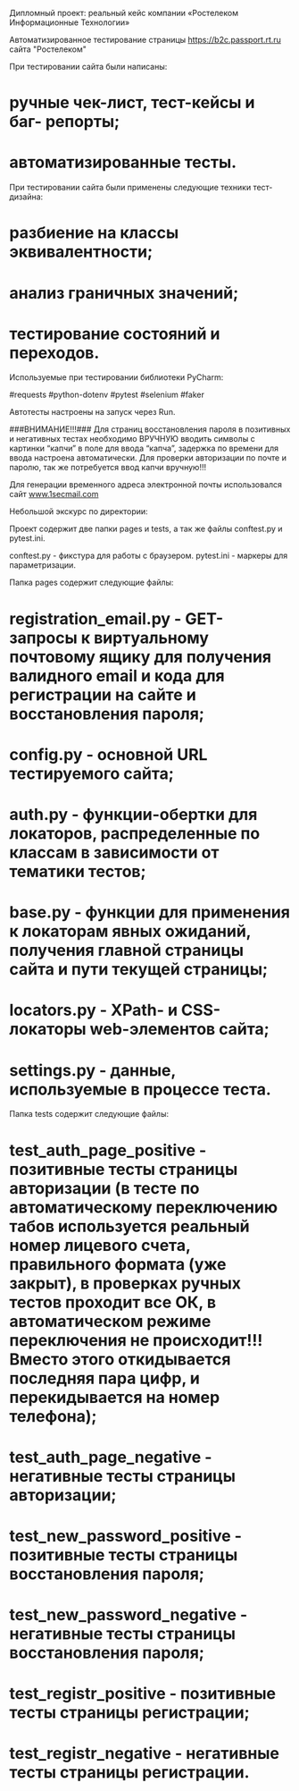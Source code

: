 Дипломный проект: реальный кейс компании «Ростелеком Информационные Технологии»


Автоматизированное тестирование страницы https://b2c.passport.rt.ru сайта "Ростелеком"

При тестировании сайта были написаны:

# ручные чек-лист, тест-кейсы и баг- репорты;
# автоматизированные тесты.

При тестировании сайта были применены следующие техники тест-дизайна:

# разбиение на классы эквивалентности;
# анализ граничных значений;
# тестирование состояний и переходов.

Используемые при тестировании библиотеки PyCharm:

#requests
#python-dotenv
#pytest
#selenium
#faker

Автотесты настроены на запуск через Run.

###ВНИМАНИЕ!!!###
Для страниц восстановления пароля в позитивных и негативных тестах необходимо ВРУЧНУЮ вводить символы с картинки “капчи” в поле для ввода “капча”, задержка по времени для ввода настроена автоматически. Для проверки авторизации по почте и паролю, так же потребуется ввод капчи вручную!!!

Для генерации временного адреса электронной почты использовался сайт www.1secmail.com 

Небольшой экскурс по директории:

Проект содержит две папки pages  и tests, а так же файлы conftest.py и pytest.ini.

conftest.py - фикстура для работы с браузером.
pytest.ini - маркеры для параметризации.


Папка pages содержит следующие файлы:

# registration_email.py - GET-запросы к виртуальному почтовому ящику для получения валидного email и кода для регистрации на сайте и восстановления пароля;
# config.py - основной URL тестируемого сайта;
# auth.py - функции-обертки для локаторов, распределенные по классам в зависимости от тематики тестов;
# base.py - функции для применения к локаторам явных ожиданий, получения главной страницы сайта и пути текущей страницы;
# locators.py - XPath- и CSS-локаторы web-элементов сайта;
# settings.py - данные, используемые в процессе теста.

Папка tests содержит следующие файлы:

# test_auth_page_positive - позитивные тесты страницы авторизации (в тесте по автоматическому переключению табов используется реальный номер лицевого счета, правильного формата (уже закрыт), в проверках ручных тестов проходит все ОК, в автоматическом режиме переключения не происходит!!! Вместо этого откидывается последняя пара цифр, и перекидывается на номер телефона);
# test_auth_page_negative - негативные тесты страницы авторизации;
# test_new_password_positive - позитивные тесты страницы восстановления пароля;
# test_new_password_negative - негативные тесты страницы восстановления пароля;
# test_registr_positive - позитивные тесты страницы регистрации;
# test_registr_negative - негативные тесты страницы регистрации.
